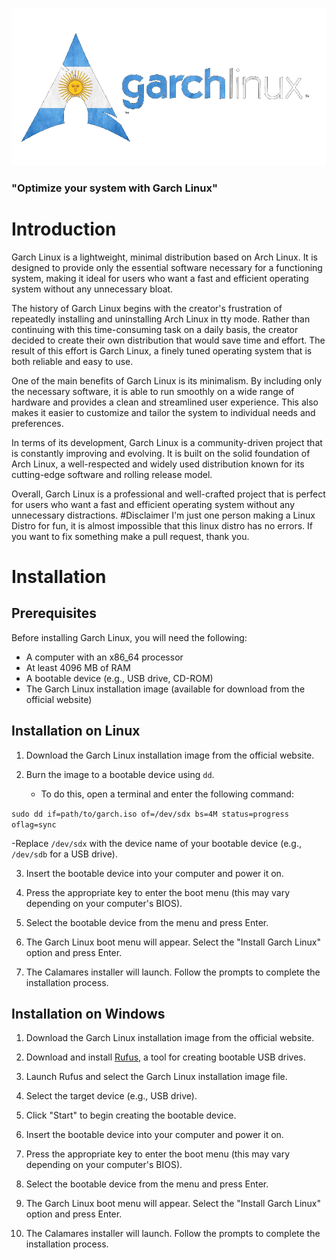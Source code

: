 ![wallpaper](https://github.com/SantiagoCalligari/GarchLinux/blob/main/GarchLinuxImagenes/GarchaLinuxArgentina.png)
### "Optimize your system with Garch Linux"
# Introduction
Garch Linux is a lightweight, minimal distribution based on Arch Linux. It is designed to provide only the essential software necessary for a functioning system, making it ideal for users who want a fast and efficient operating system without any unnecessary bloat.

The history of Garch Linux begins with the creator's frustration of repeatedly installing and uninstalling Arch Linux in tty mode. Rather than continuing with this time-consuming task on a daily basis, the creator decided to create their own distribution that would save time and effort. The result of this effort is Garch Linux, a finely tuned operating system that is both reliable and easy to use.

One of the main benefits of Garch Linux is its minimalism. By including only the necessary software, it is able to run smoothly on a wide range of hardware and provides a clean and streamlined user experience. This also makes it easier to customize and tailor the system to individual needs and preferences.

In terms of its development, Garch Linux is a community-driven project that is constantly improving and evolving. It is built on the solid foundation of Arch Linux, a well-respected and widely used distribution known for its cutting-edge software and rolling release model.

Overall, Garch Linux is a professional and well-crafted project that is perfect for users who want a fast and efficient operating system without any unnecessary distractions.
#Disclaimer
I'm just one person making a Linux Distro for fun, it is almost impossible that this linux distro has no errors. If you want to fix something make a pull request, thank you.
# Installation
## Prerequisites

Before installing Garch Linux, you will need the following:

- A computer with an x86_64 processor
- At least 4096 MB of RAM
- A bootable device (e.g., USB drive, CD-ROM)
- The Garch Linux installation image (available for download from the official website)

## Installation on Linux

1. Download the Garch Linux installation image from the official website.

2. Burn the image to a bootable device using `dd`.

   - To do this, open a terminal and enter the following command:
   
`sudo dd if=path/to/garch.iso of=/dev/sdx bs=4M status=progress oflag=sync`

   -Replace `/dev/sdx` with the device name of your bootable device (e.g., `/dev/sdb` for a USB drive).
   
3. Insert the bootable device into your computer and power it on.

4. Press the appropriate key to enter the boot menu (this may vary depending on your computer's BIOS).

5. Select the bootable device from the menu and press Enter.

6. The Garch Linux boot menu will appear. Select the "Install Garch Linux" option and press Enter.

7. The Calamares installer will launch. Follow the prompts to complete the installation process.

## Installation on Windows

1. Download the Garch Linux installation image from the official website.

2. Download and install [Rufus](https://rufus.ie/), a tool for creating bootable USB drives.

3. Launch Rufus and select the Garch Linux installation image file.

4. Select the target device (e.g., USB drive).

5. Click "Start" to begin creating the bootable device.

6. Insert the bootable device into your computer and power it on.

7. Press the appropriate key to enter the boot menu (this may vary depending on your computer's BIOS).

8. Select the bootable device from the menu and press Enter.

9. The Garch Linux boot menu will appear. Select the "Install Garch Linux" option and press Enter.

10. The Calamares installer will launch. Follow the prompts to complete the installation process.
